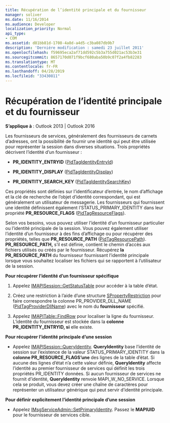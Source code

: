 ```yaml
---
title: Récupération de l’identité principale et du fournisseur
manager: soliver
ms.date: 11/16/2014
ms.audience: Developer
localization_priority: Normal
api_type:
- COM
ms.assetid: d81bb81d-1708-4a8d-a4d5-c3ba087db9b7
description: 'Derniére modification : samedi 23 juillet 2011'
ms.openlocfilehash: f59695eca2af71dd592c5b3a755d021ac53b3e31
ms.sourcegitcommit: 8657170d071f9bcf680aba50b9c07f2a4fb82283
ms.translationtype: MT
ms.contentlocale: fr-FR
ms.lasthandoff: 04/28/2019
ms.locfileid: "33430811"
---
```

# <a name="retrieving-primary-and-provider-identity"></a>Récupération de l’identité principale et du fournisseur

  
  
**S’applique à** : Outlook 2013 | Outlook 2016 
  
Les fournisseurs de services, généralement des fournisseurs de carnets d’adresses, ont la possibilité de fournir une identité qui peut être utilisée pour représenter la session dans diverses situations. Trois propriétés décrivent l’identité d’un fournisseur :
  
- **PR_IDENTITY_ENTRYID** ([PidTagIdentityEntryId](pidtagidentityentryid-canonical-property.md)) 
    
- **PR_IDENTITY_DISPLAY** ([PidTagIdentityDisplay](pidtagidentitydisplay-canonical-property.md)) 
    
- **PR_IDENTITY_SEARCH_KEY** ([PidTagIdentitySearchKey](pidtagidentitysearchkey-canonical-property.md)) 
    
Ces propriétés sont définies sur l’identificateur d’entrée, le nom d’affichage et la clé de recherche de l’objet d’identité correspondant, qui est généralement un utilisateur de messagerie. Les fournisseurs qui fournissent une identité définissent également l’STATUS_PRIMARY_IDENTITY dans leur propriété **PR_RESOURCE_FLAGS** ([PidTagResourceFlags](pidtagresourceflags-canonical-property.md)).
  
Selon vos besoins, vous pouvez utiliser l’identité d’un fournisseur particulier ou l’identité principale de la session. Vous pouvez également utiliser l’identité d’un fournisseur à des fins d’affichage ou pour récupérer des propriétés, telles que **PR_RESOURCE_PATH** ([PidTagResourcePath](pidtagresourcepath-canonical-property.md)). **PR_RESOURCE_PATH,** s’il est définie, contient le chemin d’accès aux fichiers utilisés ou créés par le fournisseur. Récupérez **la PR_RESOURCE_PATH** du fournisseur fournissant l’identité principale lorsque vous souhaitez localiser les fichiers qui se rapportent à l’utilisateur de la session. 
  
 **Pour récupérer l’identité d’un fournisseur spécifique**
  
1. Appelez [IMAPISession::GetStatusTable](imapisession-getstatustable.md) pour accéder à la table d’état. 
    
2. Créez une restriction à l’aide d’une structure [SPropertyRestriction](spropertyrestriction.md) pour faire correspondre la colonne PR_PROVIDER_DLL_NAME ([PidTagProviderDllName](pidtagproviderdllname-canonical-property.md)) avec le nom du **fournisseur** spécifié. 
    
3. Appelez [IMAPITable::FindRow](imapitable-findrow.md) pour localiser la ligne du fournisseur. L’identité du fournisseur est stockée dans la **colonne PR_IDENTITY_ENTRYID, si** elle existe. 
    
 **Pour récupérer l’identité principale d’une session**
  
- Appelez [IMAPISession::QueryIdentity](imapisession-queryidentity.md). **QueryIdentity** base l’identité de session sur l’existence de la valeur STATUS_PRIMARY_IDENTITY dans la **colonne PR_RESOURCE_FLAGS’une** des lignes de la table d’état. Si aucune des lignes d’état n’a cette valeur définie, **QueryIdentity** affecte l’identité au premier fournisseur de services qui définit les trois propriétés PR_IDENTITY données. Si aucun fournisseur de services ne fournit d’identité, **QueryIdentity** renvoie MAPI_W_NO_SERVICE. Lorsque cela se produit, vous devez créer une chaîne de caractères pour représenter un utilisateur générique qui peut servir d’identité principale. 
    
 **Pour définir explicitement l’identité principale d’une session**
  
- Appelez [IMsgServiceAdmin::SetPrimaryIdentity](imsgserviceadmin-setprimaryidentity.md). Passez le **MAPIUID** pour le fournisseur de services cible. 
    


